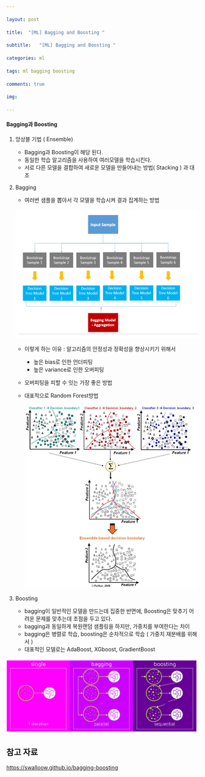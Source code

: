 ```yaml
---

layout: post

title:  "[ML] Bagging and Boosting "

subtitle:   "[ML] Bagging and Boosting "

categories: ml

tags: ml bagging boosting

comments: true

img: 

---
```




#### Bagging과 Boosting 





1. 앙상블 기법 ( Ensemble)
   - Bagging과 Boosting이 해당 된다.
   - 동일한 학습 알고리즘을 사용하여 여러모델을 학습시킨다.
   - 서로 다른 모델을 결합하여 새로운 모델을 만들어내는 방법( Stacking ) 과 대조



2. Bagging

   - 여러번 샘플을 뽑아서 각 모델을 학습시켜 결과 집계하는 방법

   ![bagging_boosting_image_1](/assets/img/machine_learning/bagging_boosting_image_1.PNG)

   - 이렇게 하는 이유 : 알고리즘의 안정성과 정확성을 향상시키기 위해서

     - 높은 bias로 인한 언더피팅
     - 높은 variance로 인한 오버피팅

   - 오버피팅을 피할 수 잇는 가장 좋은 방법 

   - 대표적으로 Random Forest방법 

     ![bagging_boosting_image_2](/assets/img/machine_learning/bagging_boosting_image_2.PNG)

2. Boosting
   - bagging이 일반적인 모델을 만드는데 집중한 반면에, Boosting은 맞추기 어려운 문제를 맞추는데 초점을 두고 있다.
   - bagging과 동일하게 복원랜덤 샘플링을 하지만, 가중치를 부여한다는 차이
   - bagging은 병렬로 학습, boosting은 순차적으로 학습 ( 가중치 재분배를 위해서 )
   - 대표적인 모델로는 AdaBoost, XGboost, GradientBoost

![bagging_boosting_image_3](/assets/img/machine_learning/bagging_boosting_image_3.PNG)





## 참고 자료

https://swalloow.github.io/bagging-boosting